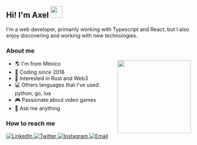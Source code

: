 <h2>
  Hi! I'm Axel
  <img src="https://media4.giphy.com/media/8N2wP9LffgeLz3vwcc/giphy.gif?cid=790b7611a9b35b2f6245c30cf9fbb74eaf27d1142bddaa45&rid=giphy.gif&ct=s" width="32" />
</h2>

I'm a web developer, primarily working with Typescript and React, but I also enjoy discovering and working with new technologies.

### About me

<img align="right" width="200" src="https://media4.giphy.com/media/tCu9YfvVT0iyimrNKd/giphy.gif?cid=790b7611f60950f1d2ee011360ae51ad754f910b49bd70a6&rid=giphy.gif&ct=s" />

- 🌎 I'm from México
- 🧩 Coding since 2018
- 🧐 Interested in Rust and Web3
- 💻 Others languages that I've used: python, go, lua
- 🎮 Passionate about video games
- 💬 Ask me anything

### How to reach me

<a href="https://linkedin.com/in/axelvc">
  <img alt="LinkedIn" src="https://img.shields.io/badge/linkedin-0A66C2?&style=for-the-badge&logo=linkedin&logoColor=white" />
</a>
<a href="https://twitter.com/axel__vc">
  <img alt="Twitter" src="https://img.shields.io/badge/twitter-1DA1F2?&style=for-the-badge&logo=twitter&logoColor=white" />
</a>
<a href="https://instagram.com/axel_v.c/">
  <img alt="Instagram" src="https://img.shields.io/badge/instagram-E4405F?&style=for-the-badge&logo=instagram&logoColor=white" />
</a>
<a href="mailto:a.axelvc@gmail.com">
  <img alt="Email" src="https://img.shields.io/badge/email-242423?&style=for-the-badge&logo=gmail&logoColor=white" />
</a>
